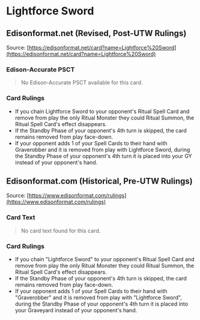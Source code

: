 # Lightforce Sword

## Edisonformat.net (Revised, Post-UTW Rulings)

Source: [https://edisonformat.net/card?name=Lightforce%20Sword](https://edisonformat.net/card?name=Lightforce%20Sword)

### Edison-Accurate PSCT

> No Edison-Accurate PSCT available for this card.

### Card Rulings

*   If you chain Lightforce Sword to your opponent's Ritual Spell Card and remove from play the only Ritual Monster they could Ritual Summon, the Ritual Spell Card's effect disappears.
*   If the Standby Phase of your opponent's 4th turn is skipped, the card remains removed from play face-down.
*   If your opponent adds 1 of your Spell Cards to their hand with Graverobber and it is removed from play with Lightforce Sword, during the Standby Phase of your opponent's 4th turn it is placed into your GY instead of your opponent's hand.


## Edisonformat.com (Historical, Pre-UTW Rulings)

Source: [https://www.edisonformat.com/rulings](https://www.edisonformat.com/rulings)

### Card Text

> No card text found for this card.

### Card Rulings

*   If you chain "Lightforce Sword" to your opponent's Ritual Spell Card and remove from play the only Ritual Monster they could Ritual Summon, the Ritual Spell Card's effect disappears.
*   If the Standby Phase of your opponent's 4th turn is skipped, the card remains removed from play face-down.
*   If your opponent adds 1 of your Spell Cards to their hand with "Graverobber" and it is removed from play with "Lightforce Sword", during the Standby Phase of your opponent's 4th turn it is placed into your Graveyard instead of your opponent's hand.


